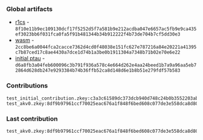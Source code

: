 ### Global artifacts
- [r1cs](./artifacts/circuit.r1cs) - `8f10e11b9ec109130dcf17f5252d5f7a581b9e212acdba047e6657ac5fb9e9ca435ef3023bb6f031fca0fa5f91b481344b34b912222f4b73de704b7cf5dd30e3`
- [wasm](./artifacts/circuit.wasm) - `2cc8be6a0044fca2cacce7362d4cd0f48038e151fc627e787216a84e20221a41395c7b87ced17c8ae4430a7dce1d74b1a3be0b1911304a7348b71b02e70e6e22`
- [initial ptau](./artifacts/initial.ptau) - `d6a8fb3a04feb600096c3b791f936a578c4e664d262e4aa24beed1b7a9a96aa5eb72864d628db247e9293384b74b36ffb52ca8d148d6e1b8b51e279fdf57b583`

### Contributions
```
test_initial_contribution.zkey:c3a3c61589dc373dcb940d748c24b0b3552203abd334415e580d3d64915363d59f32931c665c5ca1a9b6eb569f165ee7c964debca9b7783b874536e82fad4af3
test_akv0.zkey:8df9b97961ccf70025eac676a1f848f6bed608c077de3e558dca8d8094f9024559813c5e05f658174b141845e570f127c2b0d8f2ad9800514cf563a7ca4caae5
```

### Last contribution
```
test_akv0.zkey:8df9b97961ccf70025eac676a1f848f6bed608c077de3e558dca8d8094f9024559813c5e05f658174b141845e570f127c2b0d8f2ad9800514cf563a7ca4caae5
```
